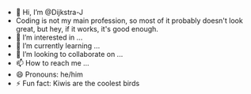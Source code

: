 - 👋 Hi, I’m @Dijkstra-J
- Coding is not my main profession, so most of it probably doesn't look great, but hey, if it works, it's good enough.
- 👀 I’m interested in ...
- 🌱 I’m currently learning ...
- 💞️ I’m looking to collaborate on ...
- 📫 How to reach me ...
- 😄 Pronouns: he/him
- ⚡ Fun fact: Kiwis are the coolest birds

<!---
Dijkstra-J/Dijkstra-J is a ✨ special ✨ repository because its `README.md` (this file) appears on your GitHub profile.
You can click the Preview link to take a look at your changes.
--->
